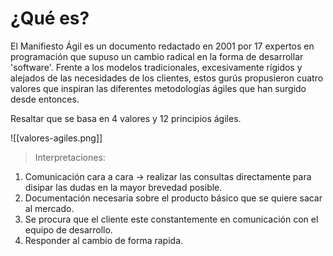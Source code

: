 # ¿Qué es?
El Manifiesto Ágil es un documento redactado en 2001 por 17 expertos en programación que supuso un cambio radical en la forma de desarrollar 'software'. Frente a los modelos tradicionales, excesivamente rígidos y alejados de las necesidades de los clientes, estos gurús propusieron cuatro valores que inspiran las diferentes metodologías ágiles que han surgido desde entonces.

Resaltar que se basa en 4 valores y 12 principios ágiles.

![[valores-agiles.png]]

> Interpretaciones:
1. Comunicación cara a cara -> realizar las consultas directamente para disipar las dudas en la mayor brevedad posible.
2. Documentación necesaria sobre el producto básico que se quiere sacar al mercado.
3. Se procura que el cliente este constantemente en comunicación con el equipo de desarrollo.
4. Responder al cambio de forma rapida.